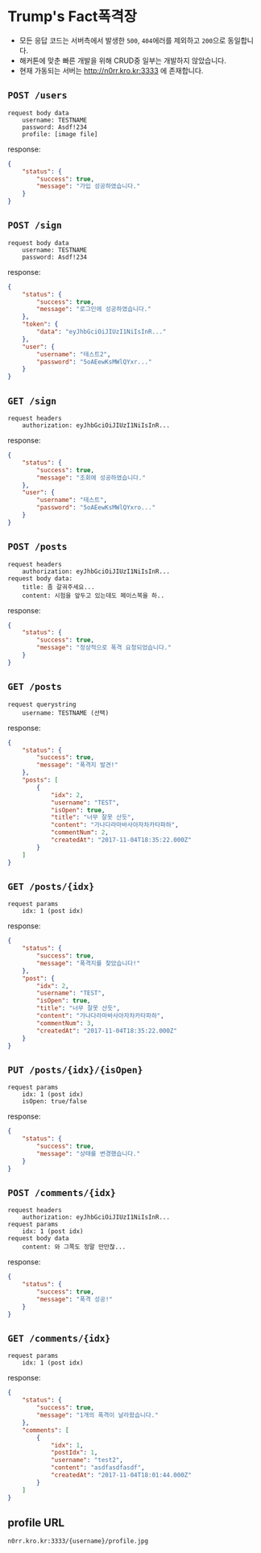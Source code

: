# Trump's Fact폭격장

* 모든 응답 코드는 서버측에서 발생한 `500`, `404`에러를 제외하고 `200`으로 동일합니다.
* 해커톤에 맞춘 빠른 개발을 위해 CRUD중 일부는 개발하지 않았습니다.
* 현재 가동되는 서버는 http://n0rr.kro.kr:3333 에 존재합니다.

## `POST /users`

```
request body data
    username: TESTNAME
    password: Asdf!234
    profile: [image file]
```
response:
```json
{
    "status": {
        "success": true,
        "message": "가입 성공하였습니다."
    }
}
```


## `POST /sign`
```
request body data
    username: TESTNAME
    password: Asdf!234
```
response:
```json
{
    "status": {
        "success": true,
        "message": "로그인에 성공하였습니다."
    },
    "token": {
        "data": "eyJhbGciOiJIUzI1NiIsInR..."
    },
    "user": {
        "username": "테스트2",
        "password": "5oAEewKsMWlQYxr..."
    }
}
```


## `GET /sign`
```
request headers
    authorization: eyJhbGciOiJIUzI1NiIsInR...
```
response:
```json
{
    "status": {
        "success": true,
        "message": "조회에 성공하였습니다."
    },
    "user": {
        "username": "테스트",
        "password": "5oAEewKsMWlQYxro..."
    }
}
```
 
## `POST /posts`
```
request headers
    authorization: eyJhbGciOiJIUzI1NiIsInR...
request body data:
    title: 좀 갈궈주세요...
    content: 시험을 앞두고 있는데도 페이스북을 하..
```
response:
```json
{
    "status": {
        "success": true,
        "message": "정상적으로 폭격 요청되었습니다."
    }
}
```

## `GET /posts`
```
request querystring
    username: TESTNAME (선택)
```
response:
```json
{
    "status": {
        "success": true,
        "message": "폭격지 발견!"
    },
    "posts": [
        {
            "idx": 2,
            "username": "TEST",
            "isOpen": true,
            "title": "너무 잘못 산듯",
            "content": "가나다라마바사아자차카타파하",
            "commentNum": 2,
            "createdAt": "2017-11-04T18:35:22.000Z"
        }
    ]
}
```


## `GET /posts/{idx}`
```
request params
    idx: 1 (post idx)
```
response:
```json
{
    "status": {
        "success": true,
        "message": "폭격지를 찾았습니다!"
    },
    "post": {
        "idx": 2,
        "username": "TEST",
        "isOpen": true,
        "title": "너무 잘못 산듯",
        "content": "가나다라마바사아자차카타파하",
        "commentNum": 3,
        "createdAt": "2017-11-04T18:35:22.000Z"
    }
}
```
 
## `PUT /posts/{idx}/{isOpen}`
```
request params
    idx: 1 (post idx)
    isOpen: true/false
```
response:
```json
{
    "status": {
        "success": true,
        "message": "상태를 변경했습니다."
    }
}
```

## `POST /comments/{idx}`
```
request headers
    authorization: eyJhbGciOiJIUzI1NiIsInR...
request params
    idx: 1 (post idx)
request body data
    content: 와 그쪽도 정말 만만찮...
```
response:
```json
{
    "status": {
        "success": true,
        "message": "폭격 성공!"
    }
}
```


## `GET /comments/{idx}`
```
request params
    idx: 1 (post idx)
```
response:
```json
{
    "status": {
        "success": true,
        "message": "1개의 폭격이 날라왔습니다."
    },
    "comments": [
        {
            "idx": 1,
            "postIdx": 1,
            "username": "test2",
            "content": "asdfasdfasdf",
            "createdAt": "2017-11-04T18:01:44.000Z"
        }
    ]
}
```

## profile URL

```
n0rr.kro.kr:3333/{username}/profile.jpg
```
